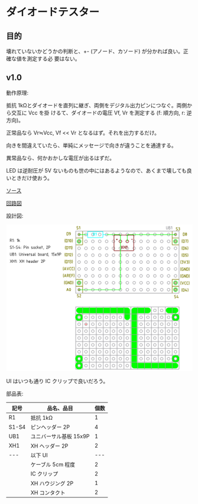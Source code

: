 # ダイオードテスター

## 目的

壊れていないかどうかの判断と、+- (アノード、カソード) が分かれば良い。正確な値を測定する必
要はない。

## v1.0

動作原理:

抵抗 1kΩとダイオードを直列に継ぎ、両側をデジタル出力ピンにつなぐ。両側から交互に Vcc を掛
けるて、ダイオードの電圧 Vf, Vr を測定する (f: 順方向, r: 逆方向)。

正常品なら Vr≒Vcc, Vf << Vr となるはず。それを出力するだけ。

向きを間違えていたら、単純にメッセージで向きが違うことを通達する。

異常品なら、何かおかしな電圧が出るはずだ。

LED は逆耐圧が 5V ないものも世の中にはあるようなので、あくまで壊しても良いときだけ使おう。

[ソース](./arduino/DiodeChecker1.0.ino)

[回路図](./kicad/DiodeTester1.0/DiodeTester1.0.pdf)

設計図:

![設計図](./librecad/DiodeTester1.0.png)

UI はいつも通り IC クリップで良いだろう。

部品表:

| 記号  | 品名、品目             | 個数 |
| ---   | ---                    | ---  |
| R1    | 抵抗 1kΩ              | 1    |
| S1-S4 | ピンヘッダー 2P        | 4    |
| UB1   | ユニバーサル基板 15x9P | 1    |
| XH1   | XH ヘッダー 2P         | 2    |
| ---   | 以下 UI                | ---  |
|       | ケーブル 5cm 程度      | 2    |
|       | IC クリップ            | 2    |
|       | XH ハウジング 2P       | 1    |
|       | XH コンタクト          | 2    |
